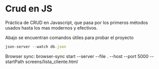# Crud en JS


Práctica de CRUD en Javascript, que pasa por los primeros métodos usados hasta los mas modernos y efectivos.

Abajo se encuentran comandos útiles para probar el proyecto

```js
json-server --watch db.json
```

Browser sync: browser-sync start --server --file . --host --port 5000 --startPath screens/lista_cliente.html
